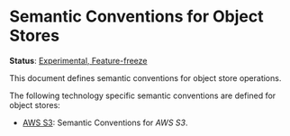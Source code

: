 <!--- Hugo front matter used to generate the website version of this page:
linkTitle: Object stores
path_base_for_github_subdir:
  from: tmp/semconv/docs/object-stores/_index.md
  to: object-stores/README.md
--->

# Semantic Conventions for Object Stores

**Status**: [Experimental, Feature-freeze][DocumentStatus]

This document defines semantic conventions for object store operations.

The following technology specific semantic conventions are defined for object stores:

* [AWS S3](s3.md): Semantic Conventions for *AWS S3*.

[DocumentStatus]: https://opentelemetry.io/docs/specs/otel/document-status
